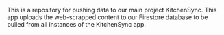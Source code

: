 This is a repository for pushing data to our main project KitchenSync. This app uploads the web-scrapped content to our Firestore database to be pulled from all instances of the KitchenSync app.
